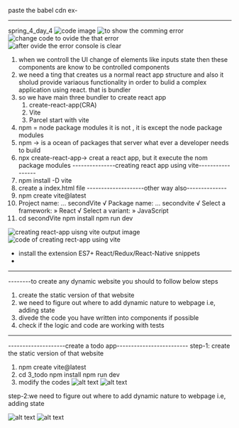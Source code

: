 


paste the babel cdn
ex- <script src="https://unpkg.com/@babel/standalone/babel.min.js"></script>





























--------------------------------------------------------------------------------------------------------------------------
spring_4_day_4
![code image](image-1.png)
![to show the comming error](image.png)
![change code to ovide the that error](image-2.png)
![after ovide the error console is clear](image-3.png)
1) when we controll the UI change of elements like inputs state then these components are know to be controlled components
2) we need a ting that creates us a normal react app structure and also it sholud provide variaous functionality in order to bulid a complex application using react. that is  bundler
3) so we have main three bundler to create react app
   1) create-react-app(CRA)
   2) Vite
   3) Parcel
   start with vite
4) npm = node package modules it is not , it is except the node package modules
5) npm -> is a ocean of packages that server what ever a developer needs to build
6) npx create-react-app-> creat a react app, but it execute the nom package modules
---------------creating react app using vite-----------------
1) npm install -D vite
2) create a index.html file
--------------------other way also--------------
1) npm create vite@latest
2) Project name: ... secondVite
    √ Package name: ... secondvite
    √ Select a framework: » React
    √ Select a variant: » JavaScript
3) cd secondVite
  npm install
  npm run dev

![creating react-app uisng vite output image](image-4.png)
![code of creating rect-app using vite](image-5.png)
* install the extension ES7+ React/Redux/React-Native snippets
* 
-------------------------------------------------------------------
--------to create any dynamic website you should to follow below steps
1) create the static version of that website
2) we need to figure out where to add dynamic nature to webpage i.e, adding state 
3) divede the code you have written into components if possible
4) check if the logic and code are working with tests
---------------------------------------------------------------------
--------------------create a todo app-------------------------
step-1: create the static version of that website

1) npm create vite@latest
2) cd 3_todo
  npm install
  npm run dev
3) modify the codes
![alt text](image-6.png)
![alt text](image-7.png)

step-2:we need to figure out where to add dynamic nature to webpage i.e, adding state 

![alt text](image-8.png)
![alt text](image-9.png)